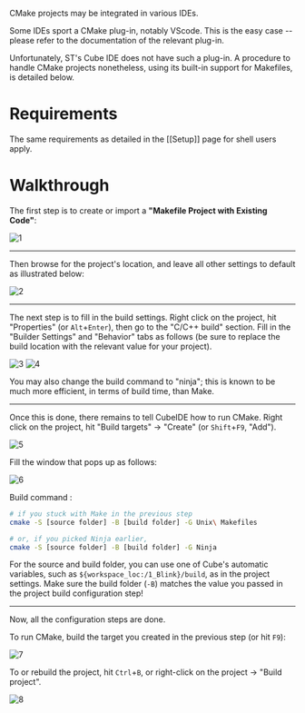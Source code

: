 CMake projects may be integrated in various IDEs.

Some IDEs sport a CMake plug-in, notably VScode.
This is the easy case -- please refer to the documentation of the relevant plug-in.

Unfortunately, ST's Cube IDE does not have such a plug-in. A procedure to handle CMake projects nonetheless,
using its built-in support for Makefiles, is detailed below.

# Requirements

The same requirements as detailed in the [[Setup]] page for shell users apply.

# Walkthrough

The first step is to create or import a __"Makefile Project with Existing Code"__:

![1](./img/cmake_cubeIDE/1.png)

-----------------

Then browse for the project's location, and leave all other settings to default as illustrated below:

![2](./img/cmake_cubeIDE/2.png)

-----------------

The next step is to fill in the build settings.
Right click on the project, hit "Properties" (or `Alt`+`Enter`), then go to the "C/C++ build" section.
Fill in the "Builder Settings" and "Behavior" tabs as follows
(be sure to replace the build location with the relevant value for your project).

![3](./img/cmake_cubeIDE/3.png)
![4](./img/cmake_cubeIDE/4.png)

You may also change the build command to "ninja"; this is known to be much more efficient, in terms of build time, than Make.

-----------------

Once this is done, there remains to tell CubeIDE how to run CMake.
Right click on the project, hit "Build targets" -> "Create" (or `Shift`+`F9`, "Add").

![5](./img/cmake_cubeIDE/5.png)

Fill the window that pops up as follows:

![6](./img/cmake_cubeIDE/6.png)

Build command :
```sh
# if you stuck with Make in the previous step
cmake -S [source folder] -B [build folder] -G Unix\ Makefiles

# or, if you picked Ninja earlier,
cmake -S [source folder] -B [build folder] -G Ninja
```

For the source and build folder, you can use one of Cube's automatic variables, such as `${workspace_loc:/1_Blink}/build`, as in the project settings.
Make sure the build folder (`-B`) matches the value you passed in the project build configuration step!

-----------------

Now, all the configuration steps are done.

To run CMake, build the target you created in the previous step (or hit `F9`):

![7](./img/cmake_cubeIDE/7.png)

To or rebuild the project, hit `Ctrl`+`B`, or right-click on the project -> "Build project".

![8](./img/cmake_cubeIDE/8.png)
